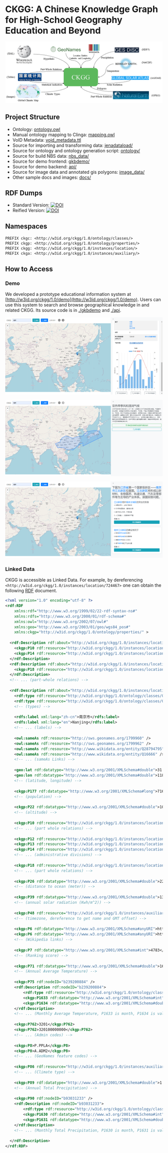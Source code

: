 # CKGG: A Chinese Knowledge Graph for High-School Geography Education and Beyond

![CKGG](./docs/ckgg.png)

## Project Structure

- Ontology: [ontology.owl](ontology.owl)
- Manual ontology mapping to Clinga: [mapping.owl](mapping.owl)
- VoID Metadata: [void_metadata.ttl](void_metadata.ttl)
- Source for importing and transforming data: [jenadataload/](./jenadataload/)
- Source for ontology and ontology generation script: [ontology/](./ontology/)
- Source for build NBS data: [nbs_data/](./nbs_data/)
- Source for demo frontend: [gkbdemo/](./gkbdemo/)
- Source for demo backend: [api/](./api/)
- Source for image data and annotated gis polygons: [image_data/](./image_data/)
- Other sample docs and images: [docs/](./docs/)

## RDF Dumps

- Standard Version: [![DOI](https://zenodo.org/badge/DOI/10.5281/zenodo.4668711.svg)](https://doi.org/10.5281/zenodo.4668711)
- Reified Version: [![DOI](https://zenodo.org/badge/DOI/10.5281/zenodo.4678089.svg)](https://doi.org/10.5281/zenodo.4678089)

## Namespaces

```sparql
PREFIX ckgc: <http://w3id.org/ckgg/1.0/ontology/classes/>
PREFIX ckgp: <http://w3id.org/ckgg/1.0/ontology/properties/>
PREFIX ckgg: <http://w3id.org/ckgg/1.0/instances/location/>
PREFIX ckga: <http://w3id.org/ckgg/1.0/instances/auxiliary/>
```

## How to Access

### Demo

We developed a prototype educational information system at [http://w3id.org/ckgg/1.0/demo](http://w3id.org/ckgg/1.0/demo). Users can use this system to search and browse geographical knowledge in and related CKGG. Its source code is in [./gkbdemo](./gkbdemo/) and [./api](./api/).

![demo1](./docs/demo1.png)

![demo2](./docs/demo2.png)

![demo3](./docs/demo3.png)

### Linked Data

CKGG is accessible as Linked Data. For example, by dereferencing `<http://w3id.org/ckgg/1.0/instances/location/724467>` one can obtain the following [RDF](./docs/example.rdf) document.

```xml
<?xml version="1.0" encoding="utf-8" ?>
<rdf:RDF
	xmlns:rdf="http://www.w3.org/1999/02/22-rdf-syntax-ns#"
	xmlns:rdfs="http://www.w3.org/2000/01/rdf-schema#"
	xmlns:owl="http://www.w3.org/2002/07/owl#"
	xmlns:geo="http://www.w3.org/2003/01/geo/wgs84_pos#"
	xmlns:ckgp="http://w3id.org/ckgg/1.0/ontology/properties/" >

  <rdf:Description rdf:about="http://w3id.org/ckgg/1.0/instances/location/2197017">
    <ckgp:P10 rdf:resource="http://w3id.org/ckgg/1.0/instances/location/724467" />
    <ckgp:P14 rdf:resource="http://w3id.org/ckgg/1.0/instances/location/724467" />
  </rdf:Description>
  <rdf:Description rdf:about="http://w3id.org/ckgg/1.0/instances/location/2834351">
    <ckgp:P18 rdf:resource="http://w3id.org/ckgg/1.0/instances/location/724467" />
  </rdf:Description>
  <!-- ... (part-whole relations) -->

  <rdf:Description rdf:about="http://w3id.org/ckgg/1.0/instances/location/724467">
    <rdf:type rdf:resource="http://w3id.org/ckgg/1.0/ontology/classes/Q5" />
    <rdf:type rdf:resource="http://w3id.org/ckgg/1.0/ontology/classes/Q805" />
    <!-- (types) -->
    
    <rdfs:label xml:lang="zh-cn">南京市</rdfs:label>
    <rdfs:label xml:lang="en">Nanjing</rdfs:label>
    <!-- ... (labels) -->

    <owl:sameAs rdf:resource="http://sws.geonames.org/1799960" />
    <owl:sameAs rdf:resource="http://sws.geonames.org/1799962" />
    <owl:sameAs rdf:resource="http://www.wikidata.org/entity/Q28794795" />
    <owl:sameAs rdf:resource="http://www.wikidata.org/entity/Q16666" />
    <!-- ... (sameAs Links) -->

    <geo:lat rdf:datatype="http://www.w3.org/2001/XMLSchema#double">31.9657</geo:lat>
    <geo:lon rdf:datatype="http://www.w3.org/2001/XMLSchema#double">118.873</geo:lon>
    <!-- (latitude, longitude) -->

    <ckgp:P177 rdf:datatype="http://www.w3.org/2001/XMLSchema#long">7165292</ckgp:P177>
    <!-- (population) -->

    <ckgp:P22 rdf:datatype="http://www.w3.org/2001/XMLSchema#double">10.0</ckgp:P22>
    <!-- (altitude) -->

    <ckgp:P10 rdf:resource="http://w3id.org/ckgg/1.0/instances/location/7431525" />
    <!-- ... (part whole relations) -->

    <ckgp:P12 rdf:resource="http://w3id.org/ckgg/1.0/instances/location/2834351" />
    <ckgp:P13 rdf:resource="http://w3id.org/ckgg/1.0/instances/location/336585" />
    <ckgp:P14 rdf:resource="http://w3id.org/ckgg/1.0/instances/location/724467" />
    <!-- ... (administrative divisions) -->

    <ckgp:P18 rdf:resource="http://w3id.org/ckgg/1.0/instances/location/1447776" />
    <!-- ... (part whole relations) -->

    <ckgp:P26 rdf:datatype="http://www.w3.org/2001/XMLSchema#double">220080.0</ckgp:P26>
    <!-- (distance to ocean (meter)) -->

    <ckgp:P39 rdf:datatype="http://www.w3.org/2001/XMLSchema#double">1304.65</ckgp:P39>
    <!-- (annual solar radiation (Kwh/m^2)) -->

    <ckgp:P48 rdf:resource="http://w3id.org/ckgg/1.0/instances/auxiliary/I276" />
    <!-- (timezone, dereference to get name and GMT offset) -->

    <ckgp:P6 rdf:datatype="http://www.w3.org/2001/XMLSchema#anyURI">https://zh.wikipedia.org/wiki/南京市</ckgp:P6>
    <ckgp:P6 rdf:datatype="http://www.w3.org/2001/XMLSchema#anyURI">https://en.wikipedia.org/wiki/Nanjing</ckgp:P6>
    <!-- (Wikipedia links) -->

    <ckgp:P7 rdf:datatype="http://www.w3.org/2001/XMLSchema#int">4783</ckgp:P7>
    <!-- (Ranking score) -->

    <ckgp:P71 rdf:datatype="http://www.w3.org/2001/XMLSchema#double">16.0081</ckgp:P71>
    <!-- (Annual Average Temperature) -->

    <ckgp:P75 rdf:nodeID="b239200884" />
    <rdf:Description rdf:nodeID="b239200884">
        <rdf:type rdf:resource="http://w3id.org/ckgg/1.0/ontology/classes/Q1632" />
        <ckgp:P1633 rdf:datatype="http://www.w3.org/2001/XMLSchema#int">6</ckgp:P1633>
        <ckgp:P1634 rdf:datatype="http://www.w3.org/2001/XMLSchema#double">24.6822</ckgp:P1634>
    </rdf:Description>
    <!-- ... (Monthly Average Temperature, P1633 is month, P1634 is value (in celsius degree)) -->

    <ckgp:P762>3201</ckgp:P762>
    <ckgp:P762>320100000000</ckgp:P762>
    <!-- ... (Admin codes) -->

    <ckgp:P8>P.PPLA</ckgp:P8>
    <ckgp:P8>A.ADM2</ckgp:P8>
    <!-- ... (GeoNames feature codes) -->

    <ckgp:P86 rdf:resource="http://w3id.org/ckgg/1.0/instances/auxiliary/I449" />
    <!-- ... (Climate type) -->

    <ckgp:P89 rdf:datatype="http://www.w3.org/2001/XMLSchema#double">1.30435</ckgp:P89>
    <!-- (Annual Total Precipitation) -->

    <ckgp:P90 rdf:nodeID="b93031233" />
    <rdf:Description rdf:nodeID="b93031233">
        <rdf:type rdf:resource="http://w3id.org/ckgg/1.0/ontology/classes/Q1629" />
        <ckgp:P1630 rdf:datatype="http://www.w3.org/2001/XMLSchema#int">9</ckgp:P1630>
        <ckgp:P1631 rdf:datatype="http://www.w3.org/2001/XMLSchema#double">0.0631102</ckgp:P1631>
    </rdf:Description>
    <!-- ... (Monthly Total Precipitation, P1630 is month, P1631 is value (in meters)) -->

  </rdf:Description>
</rdf:RDF>
```

